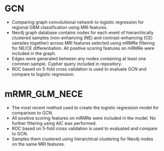 # GCN
- Comparing graph convolutional network to logistic regression for regional GBM classification using MRI features.
- Neo4j graph database contains nodes for each event of hierarchically clustered samples (non-enhancing (NE) and contrast-enhancing (CE) samples together) across MRI features selected using mRMRe filtering for NE/CE differentiation. All positive scoring features on mRMRe were included in the graph. 
- Edges were generated between any nodes containing at least one common sample. Cypher query included in repository.
- ROC based on 5-fold cross validation is used to evaluate GCN and compare to logistic regression. 

# mRMR_GLM_NECE
- The most recent method used to create the logistic regression model for comparison to GCN.
- All positive scoring features on mRMRe were included in the model. No further filtering using AIC was performed. 
- ROC based on 5-fold cross validation is used to evaluated and compare to GCN.
- Samples them clustered using hierarchical clustering for Neo4j nodes on the same MRI features. 
